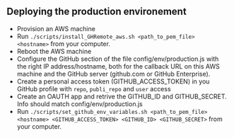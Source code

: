 ## Deploying the production environement 

- Provision an AWS machine 
- Run ```./scripts/install_GHRemote_aws.sh <path_to_pem_file> <hostname>``` from your computer.
- Reboot the AWS machine 
- Configure the GitHub section of the file config/env/production.js with the right IP address/hostname, both for the callback URL on this AWS machine and the GitHub server (github.com or GitHub Enterprise). 
- Create a personal access token (GITHUB_ACCESS_TOKEN) in you GitHub profile with ```repo```, ```publi_repo``` and ```user``` access
- Create an OAUTH app and retrive the GITHUB_ID and GITHUB_SECRET. Info should match config/env/production.js 
- Run ```./scripts/set_github_env_variables.sh <path_to_pem_file> <hostname> <GITHUB_ACCESS_TOKEN> <GITHUB_ID> <GITHUB_SECRET>```  from your computer.

